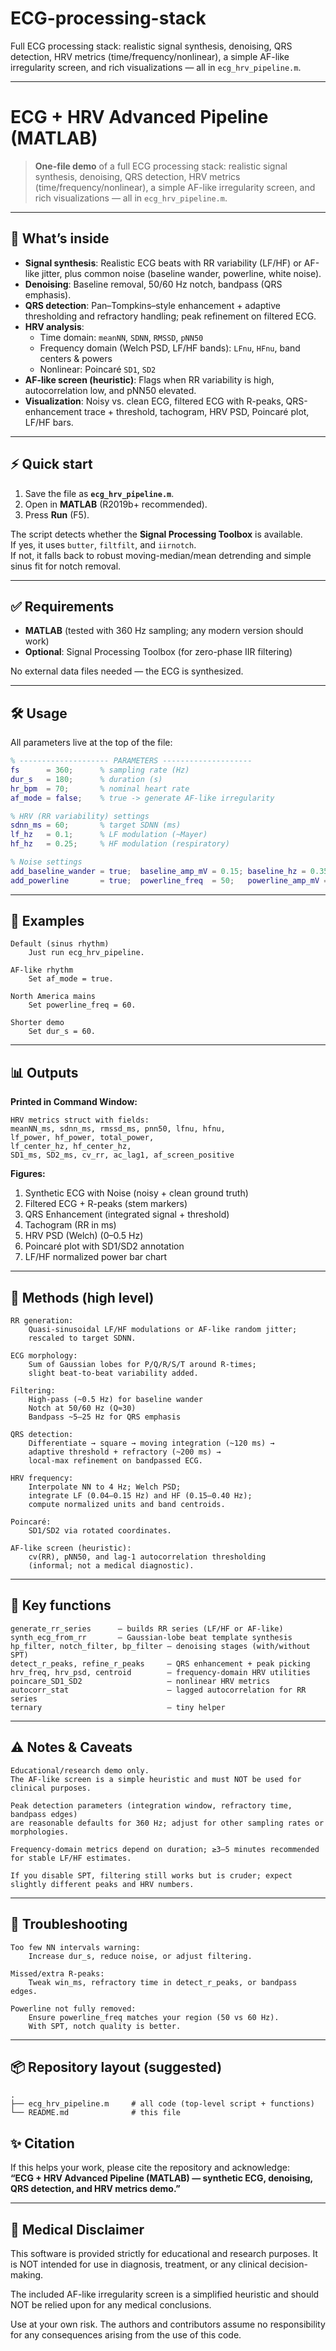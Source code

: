 # ECG-processing-stack

Full ECG processing stack: realistic signal synthesis, denoising, QRS detection, HRV metrics (time/frequency/nonlinear), a simple AF-like irregularity screen, and rich visualizations — all in `ecg_hrv_pipeline.m`.

---

# ECG + HRV Advanced Pipeline (MATLAB)

> **One-file demo** of a full ECG processing stack: realistic signal synthesis, denoising, QRS detection, HRV metrics (time/frequency/nonlinear), a simple AF-like irregularity screen, and rich visualizations — all in `ecg_hrv_pipeline.m`.

---

## 🧰 What’s inside

- **Signal synthesis**: Realistic ECG beats with RR variability (LF/HF) or AF-like jitter, plus common noise (baseline wander, powerline, white noise).
- **Denoising**: Baseline removal, 50/60 Hz notch, bandpass (QRS emphasis).
- **QRS detection**: Pan–Tompkins–style enhancement + adaptive thresholding and refractory handling; peak refinement on filtered ECG.
- **HRV analysis**:
  - Time domain: `meanNN`, `SDNN`, `RMSSD`, `pNN50`
  - Frequency domain (Welch PSD, LF/HF bands): `LFnu`, `HFnu`, band centers & powers
  - Nonlinear: Poincaré `SD1`, `SD2`
- **AF-like screen (heuristic)**: Flags when RR variability is high, autocorrelation low, and pNN50 elevated.
- **Visualization**: Noisy vs. clean ECG, filtered ECG with R-peaks, QRS-enhancement trace + threshold, tachogram, HRV PSD, Poincaré plot, LF/HF bars.

---

## ⚡ Quick start

1. Save the file as **`ecg_hrv_pipeline.m`**.
2. Open in **MATLAB** (R2019b+ recommended).
3. Press **Run** (F5).

The script detects whether the **Signal Processing Toolbox** is available.  
If yes, it uses `butter`, `filtfilt`, and `iirnotch`.  
If not, it falls back to robust moving-median/mean detrending and simple sinus fit for notch removal.

---

## ✅ Requirements

- **MATLAB** (tested with 360 Hz sampling; any modern version should work)
- **Optional**: Signal Processing Toolbox (for zero-phase IIR filtering)

No external data files needed — the ECG is synthesized.

---

## 🛠️ Usage

All parameters live at the top of the file:

```matlab
% -------------------- PARAMETERS --------------------
fs      = 360;      % sampling rate (Hz)
dur_s   = 180;      % duration (s)
hr_bpm  = 70;       % nominal heart rate
af_mode = false;    % true -> generate AF-like irregularity

% HRV (RR variability) settings
sdnn_ms = 60;       % target SDNN (ms)
lf_hz   = 0.1;      % LF modulation (~Mayer)
hf_hz   = 0.25;     % HF modulation (respiratory)

% Noise settings
add_baseline_wander = true;  baseline_amp_mV = 0.15; baseline_hz = 0.35;
add_powerline       = true;  powerline_freq  = 50;   powerline_amp_mV = 0.05;
```

---

## 📌 Examples

```text
Default (sinus rhythm)
    Just run ecg_hrv_pipeline.

AF-like rhythm
    Set af_mode = true.

North America mains
    Set powerline_freq = 60.

Shorter demo
    Set dur_s = 60.
```

---

## 📊 Outputs

**Printed in Command Window:**

```text
HRV metrics struct with fields:
meanNN_ms, sdnn_ms, rmssd_ms, pnn50, lfnu, hfnu,
lf_power, hf_power, total_power,
lf_center_hz, hf_center_hz,
SD1_ms, SD2_ms, cv_rr, ac_lag1, af_screen_positive
```

**Figures:**

1. Synthetic ECG with Noise (noisy + clean ground truth)  
2. Filtered ECG + R-peaks (stem markers)  
3. QRS Enhancement (integrated signal + threshold)  
4. Tachogram (RR in ms)  
5. HRV PSD (Welch) (0–0.5 Hz)  
6. Poincaré plot with SD1/SD2 annotation  
7. LF/HF normalized power bar chart  

---

## 🔎 Methods (high level)

```text
RR generation:
    Quasi-sinusoidal LF/HF modulations or AF-like random jitter;
    rescaled to target SDNN.

ECG morphology:
    Sum of Gaussian lobes for P/Q/R/S/T around R-times;
    slight beat-to-beat variability added.

Filtering:
    High-pass (~0.5 Hz) for baseline wander
    Notch at 50/60 Hz (Q≈30)
    Bandpass ~5–25 Hz for QRS emphasis

QRS detection:
    Differentiate → square → moving integration (~120 ms) →
    adaptive threshold + refractory (~200 ms) →
    local-max refinement on bandpassed ECG.

HRV frequency:
    Interpolate NN to 4 Hz; Welch PSD;
    integrate LF (0.04–0.15 Hz) and HF (0.15–0.40 Hz);
    compute normalized units and band centroids.

Poincaré:
    SD1/SD2 via rotated coordinates.

AF-like screen (heuristic):
    cv(RR), pNN50, and lag-1 autocorrelation thresholding
    (informal; not a medical diagnostic).
```

---

## 🔧 Key functions

```text
generate_rr_series      — builds RR series (LF/HF or AF-like)
synth_ecg_from_rr       — Gaussian-lobe beat template synthesis
hp_filter, notch_filter, bp_filter — denoising stages (with/without SPT)
detect_r_peaks, refine_r_peaks     — QRS enhancement + peak picking
hrv_freq, hrv_psd, centroid        — frequency-domain HRV utilities
poincare_SD1_SD2                   — nonlinear HRV metrics
autocorr_stat                      — lagged autocorrelation for RR series
ternary                            — tiny helper
```

---

## ⚠️ Notes & Caveats

```text
Educational/research demo only.
The AF-like screen is a simple heuristic and must NOT be used for clinical purposes.

Peak detection parameters (integration window, refractory time, bandpass edges)
are reasonable defaults for 360 Hz; adjust for other sampling rates or morphologies.

Frequency-domain metrics depend on duration; ≥3–5 minutes recommended for stable LF/HF estimates.

If you disable SPT, filtering still works but is cruder; expect slightly different peaks and HRV numbers.
```

---

## 🐛 Troubleshooting

```text
Too few NN intervals warning:
    Increase dur_s, reduce noise, or adjust filtering.

Missed/extra R-peaks:
    Tweak win_ms, refractory time in detect_r_peaks, or bandpass edges.

Powerline not fully removed:
    Ensure powerline_freq matches your region (50 vs 60 Hz).
    With SPT, notch quality is better.
```

---

## 📦 Repository layout (suggested)

```text
.
├── ecg_hrv_pipeline.m     # all code (top-level script + functions)
└── README.md              # this file
```


## ✨ Citation

If this helps your work, please cite the repository and acknowledge:  
**“ECG + HRV Advanced Pipeline (MATLAB) — synthetic ECG, denoising, QRS detection, and HRV metrics demo.”**

---

## 🚨 Medical Disclaimer


This software is provided strictly for educational and research purposes.
It is NOT intended for use in diagnosis, treatment, or any clinical decision-making.

The included AF-like irregularity screen is a simplified heuristic and should NOT be relied upon
for any medical conclusions.

Use at your own risk. The authors and contributors assume no responsibility
for any consequences arising from the use of this code.






